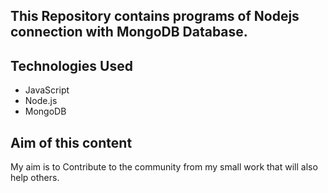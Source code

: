 ## This Repository contains programs of Nodejs connection with MongoDB Database.

## Technologies Used 
* JavaScript
* Node.js
* MongoDB

## Aim of this content
My aim is to Contribute to the community from my small work that will also help others.